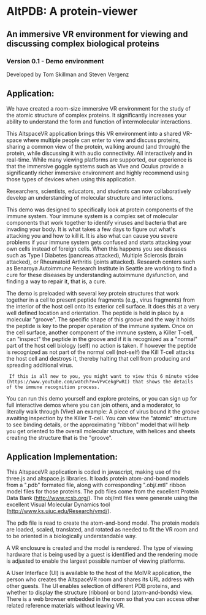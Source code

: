 # AltPDB: A protein-viewer
## An immersive VR environment for viewing and discussing complex biological proteins ##
### Version 0.1 - Demo environment

Developed by Tom Skillman and Steven Vergenz

## Application:

We have created a room-size immersive VR environment for the study of the atomic structure of complex proteins. It significantly increases your ability to understand the form and function of intermolecular interactions. 

This AltspaceVR application brings this VR environment into a shared VR-space where multiple people can enter to view and discuss proteins, sharing a common view of the protein, walking around (and through) the protein, while discussing it with audio connectivity. All interactively and in real-time. While many viewing platforms are supported, our experience is that the immersive goggle systems such as Vive and Oculus provide a significantly richer immersive environment and highly recommend using those types of devices when using this application.

Researchers, scientists, educators, and students can now collaboratively develop an understanding of molecular structure and interactions.

This demo was designed to specifically look at protein components of the immune system. Your immune system is a complex set of molecular components that work together to identify viruses and bacteria that are invading your body. It is what takes a few days to figure out what's attacking you and how to kill it. It is also what can cause you severe problems if your immune system gets confused and starts attacking your own cells instead of foreign cells. When this happens you see diseases such as Type I Diabetes (pancreas attacked), Multiple Sclerosis (brain attacked), or Rheumatoid Arthritis (joints attacked). Research centers such as Benaroya Autoimmune Research Institute in Seattle are working to find a cure for these diseases by understanding autoimmune dysfunction, and finding a way to repair it, that is, a cure. 

The demo is preloaded with several key protein structures that work together in a cell to present peptide fragments (e.g., virus fragments) from the interior of the host cell onto its exterior cell surface. It does this at a very well defined location and orientation. The peptide is held in place by a molecular "groove". The specific shape of this groove and the way it holds the peptide is key to the proper operation of the immune system. Once on the cell surface, another component of the immune system, a Killer T-cell, can "inspect" the peptide in the groove and if it is recognized as a "normal" part of the host cell biology (self) no action is taken. If however the peptide is recognized as not part of the normal cell (not-self) the Kill T-cell attacks the host cell and destroys it, thereby halting that cell from producing and spreading additional virus.

     If this is all new to you, you might want to view this 6 minute video (https://www.youtube.com/watch?v=VPvCekgPwRI) that shows the details of the immune recognition process.

You can run this demo yourself and explore proteins, or you can sign up for full interactive demos where you can join others, and a moderator, to literally walk through (Vive) an example: A piece of virus bound it the groove awaiting inspection by the Killer T-cell. You can view the "atomic" structure to see binding details, or the approximating "ribbon" model that will help you get oriented to the overall molecular structure, with helices and sheets creating the structure that is the "groove".

## Application Implementation:

This AltspaceVR application is coded in javascript, making use of the three.js and altspace.js libraries. It loads protein atom-and-bond models from a ".pdb" formated file, along with corresponding ".obj/.mtl" ribbon model files for those proteins. The pdb files come from the excellent Protein Data Bank (http://www.rcsb.org/). The obj/mtl files were generate using the excellent Visual Molecular Dynamics tool (http://www.ks.uiuc.edu/Research/vmd/).

The pdb file is read to create the atom-and-bond model. The protein models are loaded, scaled, translated, and rotated as needed to fit the VR room and to be oriented in a biologically understandable way. 

A VR enclosure is created and the model is rendered. The type of viewing hardware that is being used by a guest is identified and the rendering mode is adjusted to enable the largest possible number of viewing platforms.

A User Interface (UI) is available to the host of the MolVR application, the person who creates the AltspaceVR room and shares its URL address with other guests.  The UI enables selection of different PDB proteins, and whether to display the structure (ribbon) or bond (atom-and-bonds) view. There is a web browser embedded in the room so that you can access other related reference materials without leaving VR.

